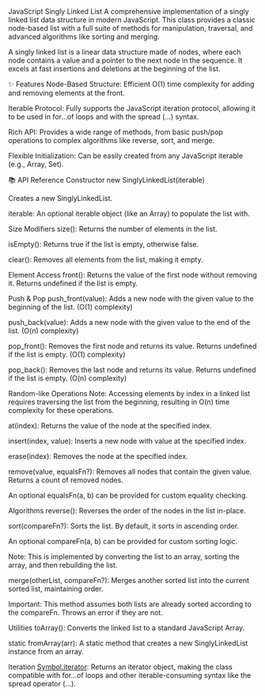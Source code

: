 JavaScript Singly Linked List
A comprehensive implementation of a singly linked list data structure in modern JavaScript. This class provides a classic node-based list with a full suite of methods for manipulation, traversal, and advanced algorithms like sorting and merging.

A singly linked list is a linear data structure made of nodes, where each node contains a value and a pointer to the next node in the sequence. It excels at fast insertions and deletions at the beginning of the list.

✨ Features
Node-Based Structure: Efficient O(1) time complexity for adding and removing elements at the front.

Iterable Protocol: Fully supports the JavaScript iteration protocol, allowing it to be used in for...of loops and with the spread (...) syntax.

Rich API: Provides a wide range of methods, from basic push/pop operations to complex algorithms like reverse, sort, and merge.

Flexible Initialization: Can be easily created from any JavaScript iterable (e.g., Array, Set).

📚 API Reference
Constructor
new SinglyLinkedList(iterable)

Creates a new SinglyLinkedList.

iterable: An optional iterable object (like an Array) to populate the list with.

Size Modifiers
size(): Returns the number of elements in the list.

isEmpty(): Returns true if the list is empty, otherwise false.

clear(): Removes all elements from the list, making it empty.

Element Access
front(): Returns the value of the first node without removing it. Returns undefined if the list is empty.

Push & Pop
push_front(value): Adds a new node with the given value to the beginning of the list. (O(1) complexity)

push_back(value): Adds a new node with the given value to the end of the list. (O(n) complexity)

pop_front(): Removes the first node and returns its value. Returns undefined if the list is empty. (O(1) complexity)

pop_back(): Removes the last node and returns its value. Returns undefined if the list is empty. (O(n) complexity)

Random-like Operations
Note: Accessing elements by index in a linked list requires traversing the list from the beginning, resulting in O(n) time complexity for these operations.

at(index): Returns the value of the node at the specified index.

insert(index, value): Inserts a new node with value at the specified index.

erase(index): Removes the node at the specified index.

remove(value, equalsFn?): Removes all nodes that contain the given value. Returns a count of removed nodes.

An optional equalsFn(a, b) can be provided for custom equality checking.

Algorithms
reverse(): Reverses the order of the nodes in the list in-place.

sort(compareFn?): Sorts the list. By default, it sorts in ascending order.

An optional compareFn(a, b) can be provided for custom sorting logic.

Note: This is implemented by converting the list to an array, sorting the array, and then rebuilding the list.

merge(otherList, compareFn?): Merges another sorted list into the current sorted list, maintaining order.

Important: This method assumes both lists are already sorted according to the compareFn. Throws an error if they are not.

Utilities
toArray(): Converts the linked list to a standard JavaScript Array.

static fromArray(arr): A static method that creates a new SinglyLinkedList instance from an array.

Iteration
[Symbol.iterator](): Returns an iterator object, making the class compatible with for...of loops and other iterable-consuming syntax like the spread operator (...).
